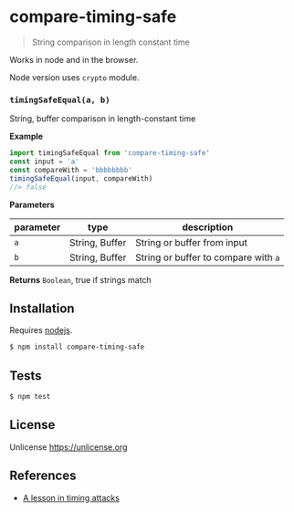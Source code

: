 # compare-timing-safe

> String comparison in length constant time

Works in node and in the browser.

Node version uses `crypto` module.

### `timingSafeEqual(a, b)`

String, buffer comparison in length-constant time

**Example**

```js
import timingSafeEqual from 'compare-timing-safe'
const input = 'a'
const compareWith = 'bbbbbbbb'
timingSafeEqual(input, compareWith)
//> false
```

**Parameters**

| parameter | type           | description                          |
| --------- | -------------- | ------------------------------------ |
| `a`       | String, Buffer | String or buffer from input          |
| `b`       | String, Buffer | String or buffer to compare with `a` |

**Returns** `Boolean`, true if strings match

## Installation

Requires [nodejs](http://nodejs.org/).

```sh
$ npm install compare-timing-safe
```

## Tests

```sh
$ npm test
```

## License

Unlicense <https://unlicense.org>

## References

- [A lesson in timing attacks](https://codahale.com/a-lesson-in-timing-attacks/)
